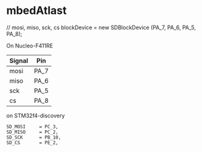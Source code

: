 # mbedAtlast

// mosi, miso, sck, cs
blockDevice = new SDBlockDevice (PA_7, PA_6, PA_5, PA_8);

On Nucleo-F411RE

| Signal | Pin |
|----|----|
|mosi |PA_7|	
|miso| PA_6|
|sck |PA_5|
|cs |PA_8|

on STM32f4-discovery

    SD_MOSI     = PC_3,    
    SD_MISO     = PC_2,    
    SD_SCK      = PB_10,    
    SD_CS       = PE_2,
    
    
